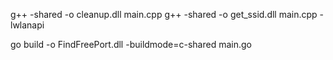 g++ -shared -o cleanup.dll main.cpp
g++ -shared -o get_ssid.dll main.cpp -lwlanapi

go build -o FindFreePort.dll -buildmode=c-shared main.go